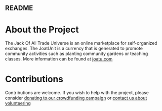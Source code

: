 README
------

About the Project
=================
The Jack Of All Trade Universe is an online marketplace for self-organized exchanges. The JoatUnit is a currency that is generated to promote community activities such as planting community gardens or teaching classes. More information can be found at [joatu.com](http://www.joatu.com)

Contributions
=============

Contributions are welcome. If you wish to help with the project, please consider [donating to our crowdfunding campaign](http://love.joatu.com) or [contact us about volunteering](http://joatu.com/alpha/volunteer/)
